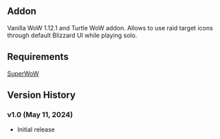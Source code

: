 ## Addon
Vanilla WoW 1.12.1 and Turtle WoW addon. Allows to use raid target icons through default Blizzard UI while playing solo.

## Requirements
[SuperWoW](https://github.com/balakethelock/SuperWoW)

## Version History

### v1.0 (May 11, 2024)
* Initial release
